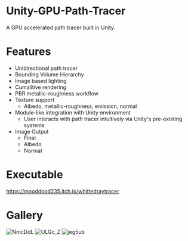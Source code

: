 # Unity-GPU-Path-Tracer
A GPU accelerated path tracer built in Unity.
# Features
- Unidirectional path tracer
- Bounding Volume Hierarchy
- Image based lighting
- Cumalitive rendering
- PBR metallic-roughness workflow
- Texture support
  - Albedo, metallic-roughness, emission, normal
- Module-like integration with Unity environment
  - User interacts with path tracer intuitively via Unity's pre-existing systems
- Image Output
  - Final  
  - Albedo
  - Normal
    
# Executable
https://mooddood235.itch.io/whittedraytracer

# Gallery
![NmcDdL](https://github.com/mooddood235/Unity-GPU-Path-Tracer/assets/62807754/34ab76f8-6f55-470c-80b8-349c6e1d91cc)
![ULGc_Z](https://github.com/mooddood235/Unity-GPU-Path-Tracer/assets/62807754/1ad37762-e80b-4238-83de-0f6ee2fd3369)
![jeg5ub](https://github.com/mooddood235/Unity-GPU-Path-Tracer/assets/62807754/8c6bbf70-a131-4f16-ba8b-36919d85d397)


  

